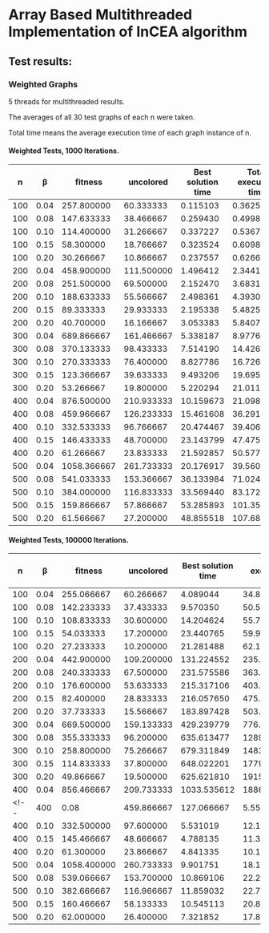 # Array Based Multithreaded Implementation of InCEA algorithm
## Test results:
### Weighted Graphs
5 threads for multithreaded results. 

The averages of all 30 test graphs of each n were taken.

Total time means the average execution time of each graph instance of n.

#### Weighted Tests, 1000 Iterations.
|  n  |  β   |   fitness   | uncolored  | Best solution time | Total execution time |
| --- | ---- | ----------- | ---------- | ------------------ | -------------------- |
| 100 | 0.04 |  257.800000 |  60.333333 |           0.115103 |             0.362594 |
| 100 | 0.08 |  147.633333 |  38.466667 |           0.259430 |             0.499803 |
| 100 | 0.10 |  114.400000 |  31.266667 |           0.337227 |             0.536727 |
| 100 | 0.15 |   58.300000 |  18.766667 |           0.323524 |             0.609876 |
| 100 | 0.20 |   30.266667 |  10.866667 |           0.237557 |             0.626665 |
| 200 | 0.04 |  458.900000 | 111.500000 |           1.496412 |             2.344153 |
| 200 | 0.08 |  251.500000 |  69.500000 |           2.152470 |             3.683172 |
| 200 | 0.10 |  188.633333 |  55.566667 |           2.498361 |             4.393021 |
| 200 | 0.15 |   89.333333 |  29.933333 |           2.195338 |             5.482517 |
| 200 | 0.20 |   40.700000 |  16.166667 |           3.053383 |             5.840720 |
| 300 | 0.04 |  689.866667 | 161.466667 |           5.338187 |             8.977671 |
| 300 | 0.08 |  370.133333 |  98.433333 |           7.514190 |            14.426953 |
| 300 | 0.10 |  270.333333 |  76.400000 |           8.827786 |            16.726964 |
| 300 | 0.15 |  123.366667 |  39.633333 |           9.493206 |            19.695400 |
| 300 | 0.20 |   53.266667 |  19.800000 |           5.220294 |            21.011287 |
| 400 | 0.04 |  876.500000 | 210.933333 |          10.159673 |            21.098765 |
| 400 | 0.08 |  459.966667 | 126.233333 |          15.461608 |            36.291252 |
| 400 | 0.10 |  332.533333 |  96.766667 |          20.474467 |            39.406022 |
| 400 | 0.15 |  146.433333 |  48.700000 |          23.143799 |            47.475378 |
| 400 | 0.20 |   61.266667 |  23.833333 |          21.592857 |            50.577771 |
| 500 | 0.04 | 1058.366667 | 261.733333 |          20.176917 |            39.560828 |
| 500 | 0.08 |  541.033333 | 153.366667 |          36.133984 |            71.024390 |
| 500 | 0.10 |  384.000000 | 116.833333 |          33.569440 |            83.172160 |
| 500 | 0.15 |  159.866667 |  57.866667 |          53.285893 |           101.351074 |
| 500 | 0.20 |   61.566667 |  27.200000 |          48.855518 |           107.688826 |

#### Weighted Tests, 100000 Iterations.
|  n  |  β   |   fitness   | uncolored  | Best solution time | Total execution time |
| --- | ---- | ----------- | ---------- | ------------------ | -------------------- |
| 100 | 0.04 |  255.066667 |  60.266667 |           4.089044 |            34.834790 |
| 100 | 0.08 |  142.233333 |  37.433333 |           9.570350 |            50.574040 |
| 100 | 0.10 |  108.833333 |  30.600000 |          14.204624 |            55.708691 |
| 100 | 0.15 |   54.033333 |  17.200000 |          23.440765 |            59.939099 |
| 100 | 0.20 |   27.233333 |  10.200000 |          21.281488 |            62.119840 |
| 200 | 0.04 |  442.900000 | 109.200000 |         131.224552 |           235.746582 |
| 200 | 0.08 |  240.333333 |  67.500000 |         231.575586 |           363.307845 |
| 200 | 0.10 |  176.600000 |  53.633333 |         215.317106 |           403.755436 |
| 200 | 0.15 |   82.400000 |  28.833333 |         216.057650 |           475.339909 |
| 200 | 0.20 |   37.733333 |  15.566667 |         183.897428 |           503.040723 |
| 300 | 0.04 |  669.500000 | 159.133333 |         429.239779 |           776.899219 |
| 300 | 0.08 |  355.333333 |  96.200000 |         635.613477 |          1289.651562 |
| 300 | 0.10 |  258.800000 |  75.266667 |         679.311849 |          1483.072005 |
| 300 | 0.15 |  114.833333 |  37.800000 |         648.022201 |          1779.006771 |
| 300 | 0.20 |   49.866667 |  19.500000 |         625.621810 |          1915.377083 |
| 400 | 0.04 |  856.466667 | 209.733333 |        1033.535612 |          1886.387109 |
<!-- | 400 | 0.08 | 459.866667 | 127.066667 |   5.559607 |  12.357889 |
| 400 | 0.10 | 332.500000 |  97.600000 |   5.531019 |  12.179558 |
| 400 | 0.15 | 145.466667 |  48.666667 |   4.788135 |  11.365136 |
| 400 | 0.20 |  61.300000 |  23.866667 |   4.841335 |  10.129812 |
| 500 | 0.04 | 1058.400000 | 260.733333 |   9.901751 |  18.195420 |
| 500 | 0.08 | 539.066667 | 153.700000 |  10.869106 |  22.236749 |
| 500 | 0.10 | 382.666667 | 116.966667 |  11.859032 |  22.739852 |
| 500 | 0.15 | 160.466667 |  58.133333 |  10.545113 |  20.836436 |
| 500 | 0.20 |  62.000000 |  26.400000 |   7.321852 |  17.859863 | -->
